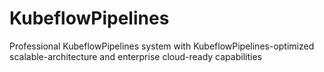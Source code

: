 # KubeflowPipelines
Professional KubeflowPipelines system with KubeflowPipelines-optimized scalable-architecture and enterprise cloud-ready capabilities
